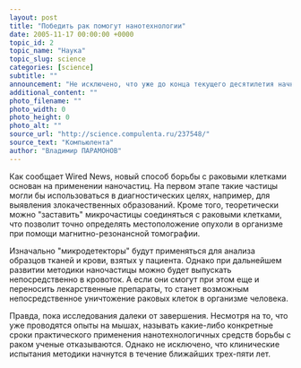 ```yaml
---
layout: post
title: "Победить рак помогут нанотехнологии"
date: 2005-11-17 00:00:00 +0000
topic_id: 2
topic_name: "Наука"
topic_slug: science
categories: [science]
subtitle: ""
announcement: "Не исключено, что уже до конца текущего десятилетия начнутся клинические испытания принципиально новых средств борьбы со злокачественными опухолями, основанных на применении нанотехнологий. По крайней мере, работы в данном направлении активно ведутся различными научно-исследовательскими организациями, в число которых входят американские Университет Райса, Мичиганский университет, Национальный онкологический институт и Массачусетский технологический институт."
additional_content: ""
photo_filename: ""
photo_width: 0
photo_height: 0
photo_alt: ""
source_url: "http://science.compulenta.ru/237548/"
source_text: "Компьюлента"
author: "Владимир ПАРАМОНОВ"
---
```

Как сообщает Wired News, новый способ борьбы с раковыми клетками основан на применении наночастиц. На первом этапе такие частицы могли бы использоваться в диагностических целях, например, для выявления злокачественных образований. Кроме того, теоретически можно "заставить" микрочастицы соединяться с раковыми клетками, что позволит точно определять местоположение опухоли в организме при помощи магнитно-резонансной томографии.

Изначально "микродетекторы" будут применяться для анализа образцов тканей и крови, взятых у пациента. Однако при дальнейшем развитии методики наночастицы можно будет выпускать непосредственно в кровоток. А если они смогут при этом еще и переносить лекарственные препараты, то станет возможным непосредственное уничтожение раковых клеток в организме человека.

Правда, пока исследования далеки от завершения. Несмотря на то, что уже проводятся опыты на мышах, называть какие-либо конкретные сроки практического применения нанотехнологичных средств борьбы с раком ученые отказываются. Однако не исключено, что клинические испытания методики начнутся в течение ближайших трех-пяти лет.
